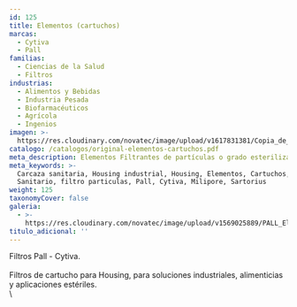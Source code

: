 ```yaml
---
id: 125
title: Elementos (cartuchos)
marcas:
  - Cytiva
  - Pall
familias:
  - Ciencias de la Salud
  - Filtros
industrias:
  - Alimentos y Bebidas
  - Industria Pesada
  - Biofarmacéuticos
  - Agrícola
  - Ingenios
imagen: >-
  https://res.cloudinary.com/novatec/image/upload/v1617831381/Copia_de_Dise%C3%B1o_sin_t%C3%ADtulo_89_k0xken.png
catalogo: /catalogos/original-elementos-cartuchos.pdf
meta_description: Elementos Filtrantes de partículas o grado esterilizante
meta_keywords: >-
  Carcaza sanitaria, Housing industrial, Housing, Elementos, Cartuchos, Filtros,
  Sanitario, filtro particulas, Pall, Cytiva, Milipore, Sartorius
weight: 125
taxonomyCover: false
galeria:
  - >-
    https://res.cloudinary.com/novatec/image/upload/v1569025889/PALL_Elementos_c8imwm.jpg
titulo_adicional: ''
---
```


Filtros Pall - Cytiva.\
\
Filtros de cartucho para Housing, para soluciones industriales, alimenticias y aplicaciones estériles.\
\\

